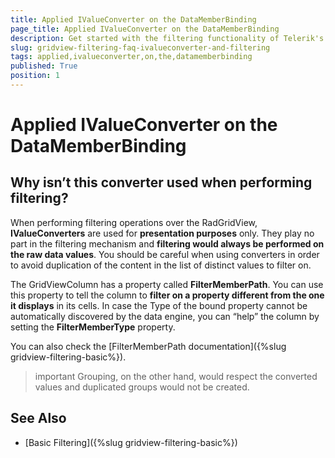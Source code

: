 ```yaml
---
title: Applied IValueConverter on the DataMemberBinding
page_title: Applied IValueConverter on the DataMemberBinding
description: Get started with the filtering functionality of Telerik's WPF DataGrid and learn why IValueConverters should be used for presentation purposes only.
slug: gridview-filtering-faq-ivalueconverter-and-filtering
tags: applied,ivalueconverter,on,the,datamemberbinding
published: True
position: 1
---
```


# Applied IValueConverter on the DataMemberBinding



## Why isn’t this converter used when performing filtering?
        
When performing filtering operations over the RadGridView, __IValueConverters__ are used for __presentation purposes__ only. They play no part in the filtering mechanism and __filtering would always be performed on the raw data values__. You should be careful when using converters in order to avoid duplication of the content in the list of distinct values to filter on.

The GridViewColumn has a property called __FilterMemberPath__. You can use this property to tell the column to __filter on a property different from the one it displays__ in its cells. In case the Type of the bound property cannot be automatically discovered by the data engine, you can “help” the column by setting the __FilterMemberType__ property.

You can also check the [FilterMemberPath documentation]({%slug gridview-filtering-basic%}).

>important Grouping, on the other hand, would respect the converted values and duplicated groups would not be created. 

## See Also

 * [Basic Filtering]({%slug gridview-filtering-basic%})
